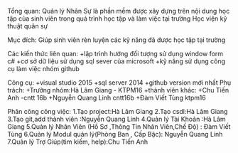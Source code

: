 Tổng quan: 
	Quản lý Nhân Sự là phần mềm được xây dựng trên nội dung học tập của sinh viên trong quá trình
	học tập và làm việc tại trường Học viện kỹ thuật quân sự

Mục đích:
	Giúp sinh viên rèn luyện các kỹ năng đã được học tập tại trường

Các kiến thức liên quan:
	+lập trình hướng đối tượng sử dụng window form c#
	+cơ sở dữ liệu sử dụng sql sever của microsoft
	+kỹ năng sử dụng công cụ làm việc nhóm github

Công cụ:
	+visual studio 2015
	+sql server 2014
	+github version mới nhất
Phụ trách:
	+Trưởng nhóm:Hà Lâm Giang - KTPM16
	+thành viên khác:
		+Chu Tiến Anh -cntt 16b
		+Nguyễn Quang Linh cntt16b
		+Đàm Viết Tùng ktpm16

Phân công công việc:
	1.Tạo project:Hà Lâm Giang
	2.Tạo csdl:Hà Lâm Giang
	3.Tạo git,add thành viên :Nguyễn Quang Linh
	4.Quản lý Tài Khoản :Hà Lâm Giang
	5.Quản lý Nhân Viên (Hồ Sơ ,Thông Tin Nhân Viên,Chế Độ) : Đàm Viết Tùng
	6.Quản lý Modul quản lý(Phòng Ban , Cấp Bậc): Nguyễn Quang Linh
	7.Quản lý Trợ Giúp(tìm kiếm, help):Chu Tiến Anh